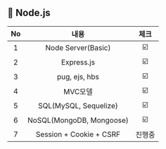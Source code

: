 ##  🍎 Node.js 

| No |내용 |체크|
| :---:|:-------:|:---:|
| 1 | Node Server(Basic)|☑️|
| 2 | Express.js | ☑️ |
| 3 | pug, ejs, hbs | ☑️ |
| 4 | MVC모델 | ☑️ |
| 5 | SQL(MySQL, Sequelize) | ☑️ |
| 6 | NoSQL(MongoDB, Mongoose) | ☑️ |
| 7 | Session + Cookie + CSRF | 진행중  |

